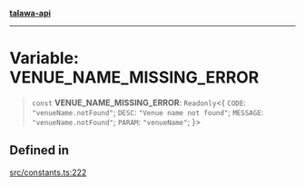 [**talawa-api**](../../README.md)

***

# Variable: VENUE\_NAME\_MISSING\_ERROR

> `const` **VENUE\_NAME\_MISSING\_ERROR**: `Readonly`\<\{ `CODE`: `"venueName.notFound"`; `DESC`: `"Venue name not found"`; `MESSAGE`: `"venueName.notFound"`; `PARAM`: `"venueName"`; \}\>

## Defined in

[src/constants.ts:222](https://github.com/Suyash878/talawa-api/blob/b5a9d8b4a1ea678a3d6f5b710b3721f91a3052fc/src/constants.ts#L222)
